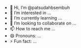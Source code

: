 - 👋 Hi, I’m @patsudahbsembuh
- 👀 I’m interested in ...
- 🌱 I’m currently learning ...
- 💞️ I’m looking to collaborate on ...
- 📫 How to reach me ...
- 😄 Pronouns: ...
- ⚡ Fun fact: ...

<!---
patsudahbsembuh/patsudahbsembuh is a ✨ special ✨ repository because its `README.md` (this file) appears on your GitHub profile.
You can click the Preview link to take a look at your changes.
--->
